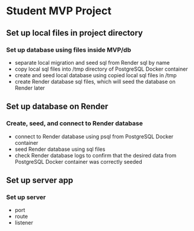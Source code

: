 # Student MVP Project

## Set up local files in project directory
### Set up database using files inside MVP/db
* separate local migration and seed sql from Render sql by name
* copy local sql files into /tmp directory of PostgreSQL Docker container
* create and seed local database using copied local sql files in /tmp
* create Render database sql files, which will seed the database on Render later

## Set up database on Render
### Create, seed, and connect to Render database
* connect to Render database using psql from PostgreSQL Docker container
* seed Render database using sql files
* check Render database logs to confirm that the desired data from PostgreSQL Docker container was correctly seeded

## Set up server app
### Set up server
* port
* route
* listener
